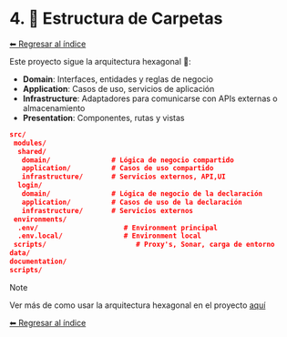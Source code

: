 # 4. 📁 Estructura de Carpetas

[⬅ Regresar al índice](../real-estate-app.md)

Este proyecto sigue la arquitectura hexagonal 🧱:

- **Domain**: Interfaces, entidades y reglas de negocio
- **Application**: Casos de uso, servicios de aplicación
- **Infrastructure**: Adaptadores para comunicarse con APIs externas o almacenamiento
- **Presentation**: Componentes, rutas y vistas

```json
src/
 modules/
  shared/
   domain/               # Lógica de negocio compartido
   application/          # Casos de uso compartido
   infrastructure/       # Servicios externos, API,UI
  login/
   domain/               # Lógica de negocio de la declaración
   application/          # Casos de uso de la declaración
   infrastructure/       # Servicios externos
 environments/
  .env/                     # Environment principal
  .env.local/               # Environment local
 scripts/                      # Proxy's, Sonar, carga de entorno
data/
documentation/
scripts/

```

> [!NOTE]
> Ver más de como usar la arquitectura hexagonal en el proyecto [aquí](./hexagonal-architecture.md)

[⬅ Regresar al índice](../real-estate-app.md)
